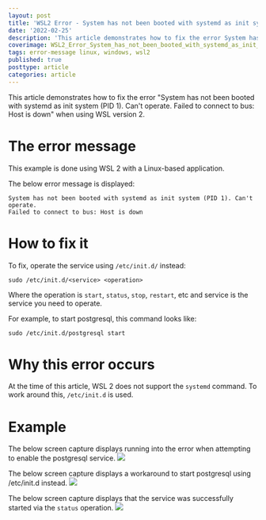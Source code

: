 ```yaml
---
layout: post
title: 'WSL2 Error - System has not been booted with systemd as init system (PID 1). Cant operate.'
date: '2022-02-25'
description: 'This article demonstrates how to fix the error System has not been booted with systemd as init system (PID 1). Cant operate. Failed to connect to bus: Host is down when using WSL version 2.'
coverimage: WSL2_Error_System_has_not_been_booted_with_systemd_as_init_system.jpg
tags: error-message linux, windows, wsl2
published: true
posttype: article
categories: article
---
```


This article demonstrates how to fix the error "System has not been booted with systemd as init system (PID 1). Can't operate. Failed to connect to bus: Host is down" when using WSL version 2.

# The error message

This example is done using WSL 2 with a Linux-based application.

The below error message is displayed:

```
System has not been booted with systemd as init system (PID 1). Can't operate.
Failed to connect to bus: Host is down
```

# How to fix it

To fix, operate the service using `/etc/init.d/` instead:

```
sudo /etc/init.d/<service> <operation>
```

Where the operation is `start`, `status`, `stop`, `restart`, etc and service is the service you need to operate.

For example, to start postgresql, this command looks like:

```
sudo /etc/init.d/postgresql start
```

# Why this error occurs

At the time of this article, WSL 2 does not support the `systemd` command. To work around this, `/etc/init.d` is used.

# Example

The below screen capture displays running into the error when attempting to enable the postgresql service.
<img src="/static/f860de4c-277c-4b77-913b-ad08b27c3668.png">

The below screen capture displays a workaround to start postgresql using /etc/init.d instead.
<img src="/static/3f989df5-1149-4223-b472-09b65c45499e.png">

The below screen capture displays that the service was successfully started via the `status` operation.
<img src="/static/89efedbc-b091-4103-92ce-8b6e8d319b9b.png">

